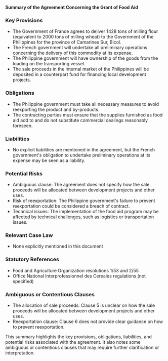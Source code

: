 **Summary of the Agreement Concerning the Grant of Food Aid**

### **Key Provisions**

*   The Government of France agrees to deliver 1428 tons of milling flour (equivalent to 2000 tons of milling wheat) to the Government of the Philippines for the province of Camarines Sur, Bicol.
*   The French government will undertake all preliminary operations concerning the delivery of this commodity at its expense.
*   The Philippine government will have ownership of the goods from the loading on the transporting vessel.
*   The sale proceeds in the internal market of the Philippines will be deposited in a counterpart fund for financing local development projects.

### **Obligations**

*   The Philippine government must take all necessary measures to avoid reexporting the product and by-products.
*   The contracting parties must ensure that the supplies furnished as food aid add to and do not substitute commercial dealings reasonably foreseen.

### **Liabilities**

*   No explicit liabilities are mentioned in the agreement, but the French government's obligation to undertake preliminary operations at its expense may be seen as a liability.

### **Potential Risks**

*   Ambiguous clause: The agreement does not specify how the sale proceeds will be allocated between development projects and other uses.
*   Risk of reexportation: The Philippine government's failure to prevent reexportation could be considered a breach of contract.
*   Technical issues: The implementation of the food aid program may be affected by technical challenges, such as logistics or transportation issues.

### **Relevant Case Law**

*   None explicitly mentioned in this document

### **Statutory References**

*   Food and Agriculture Organization resolutions 1/53 and 2/55
*   Office National Interprofessionnel des Cereales regulations (not specified)

### **Ambiguous or Contentious Clauses**

*   The allocation of sale proceeds: Clause 5 is unclear on how the sale proceeds will be allocated between development projects and other uses.
*   Reexportation clause: Clause 6 does not provide clear guidance on how to prevent reexportation.

This summary highlights the key provisions, obligations, liabilities, and potential risks associated with the agreement. It also notes some ambiguous or contentious clauses that may require further clarification or interpretation.